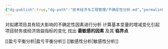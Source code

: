 ```yaml
---
{"dg-publish":true,"dg-path":"技术经济与工程管理/不确定性分析.md","permalink":"/技术经济与工程管理/不确定性分析/","noteIcon":"","created":"2024-04-16T13:01:27.301+08:00","updated":"2024-04-25T10:10:36.329+08:00"}
---
```


对拟建项目具有较大影响的不确定性因素进行分析
计算基本变量的增减变化引起项目财务或经济效益指标的变化
找出 **最敏感的因素** 及其 **临界点**

[[盈亏平衡分析\|盈亏平衡分析]]
[[敏感性分析\|敏感性分析]]

